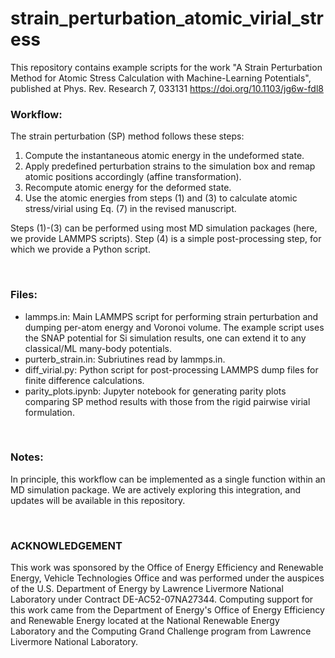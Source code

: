 # strain_perturbation_atomic_virial_stress
This repository contains example scripts for the work "A Strain Perturbation Method for Atomic Stress Calculation with Machine-Learning Potentials", published at Phys. Rev. Research 7, 033131 
https://doi.org/10.1103/jg6w-fdl8

### Workflow:
The strain perturbation (SP) method follows these steps: 
1. Compute the instantaneous atomic energy in the undeformed state.
2.  Apply predefined perturbation strains to the simulation box and remap atomic positions accordingly (affine transformation).
3.  Recompute atomic energy for the deformed state.
4.  Use the atomic energies from steps (1) and (3) to calculate atomic stress/virial using Eq. (7) in the revised manuscript. <br>

Steps (1)-(3) can be performed using most MD simulation packages (here, we provide LAMMPS scripts). Step (4) is a simple post-processing step, for which we provide a Python script.

<br>

### Files:
- lammps.in: Main LAMMPS script for performing strain perturbation and dumping per-atom energy and Voronoi volume. The example script uses the SNAP potential for Si simulation results, one can extend it to any classical/ML many-body potentials.
- purterb_strain.in: Subriutines read by lammps.in.
- diff_virial.py: Python script for post-processing LAMMPS dump files for finite difference calculations.
- parity_plots.ipynb: Jupyter notebook for generating parity plots comparing SP method results with those from the rigid pairwise virial formulation.

<br>

### Notes:
In principle, this workflow can be implemented as a single function within an MD simulation package. We are actively exploring this integration, and updates will be available in this repository.


<br>

### ACKNOWLEDGEMENT
This work was sponsored by the Office of Energy Efficiency and Renewable Energy, Vehicle Technologies Office and was performed under the auspices of the U.S. Department of Energy by Lawrence Livermore National Laboratory under Contract DE-AC52-07NA27344. Computing support for this work came from the Department of Energy's Office of Energy Efficiency and Renewable Energy located at the National Renewable Energy Laboratory and the Computing Grand Challenge program from Lawrence Livermore National Laboratory.
